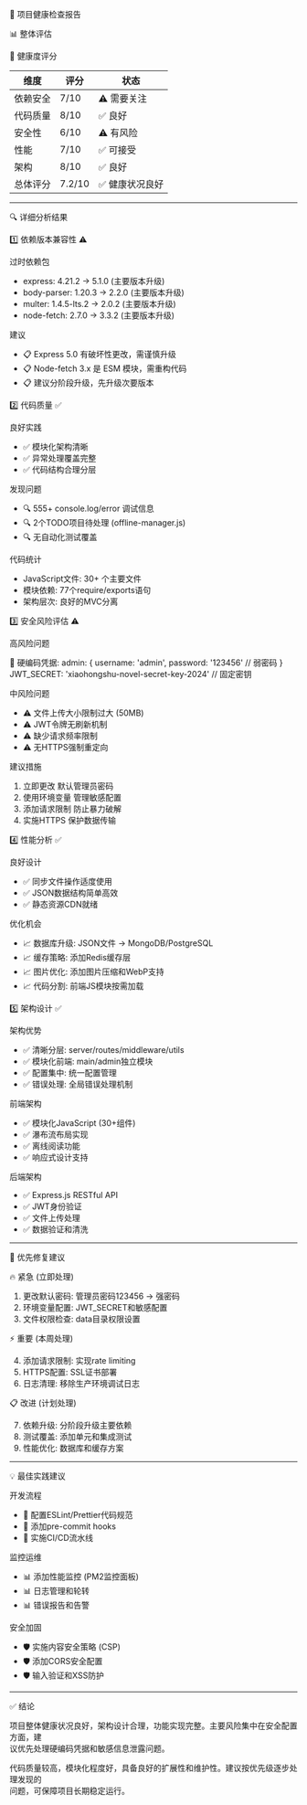 🏥 项目健康检查报告

  📊 整体评估

  🎯 健康度评分

  | 维度   | 评分     | 状态       |
  |------|--------|----------|
  | 依赖安全 | 7/10   | ⚠️ 需要关注  |
  | 代码质量 | 8/10   | ✅ 良好     |
  | 安全性  | 6/10   | ⚠️ 有风险   |
  | 性能   | 7/10   | ✅ 可接受    |
  | 架构   | 8/10   | ✅ 良好     |
  | 总体评分 | 7.2/10 | ✅ 健康状况良好 |

  ---
  🔍 详细分析结果

  1️⃣ 依赖版本兼容性 ⚠️

  过时依赖包

  - express: 4.21.2 → 5.1.0 (主要版本升级)
  - body-parser: 1.20.3 → 2.2.0 (主要版本升级)
  - multer: 1.4.5-lts.2 → 2.0.2 (主要版本升级)
  - node-fetch: 2.7.0 → 3.3.2 (主要版本升级)

  建议

  - 📋 Express 5.0 有破坏性更改，需谨慎升级
  - 📋 Node-fetch 3.x 是 ESM 模块，需重构代码
  - 📋 建议分阶段升级，先升级次要版本

  2️⃣ 代码质量 ✅

  良好实践

  - ✅ 模块化架构清晰
  - ✅ 异常处理覆盖完整
  - ✅ 代码结构合理分层

  发现问题

  - 🔍 555+ console.log/error 调试信息
  - 🔍 2个TODO项目待处理 (offline-manager.js)
  - 🔍 无自动化测试覆盖

  代码统计

  - JavaScript文件: 30+ 个主要文件
  - 模块依赖: 77个require/exports语句
  - 架构层次: 良好的MVC分离

  3️⃣ 安全风险评估 ⚠️

  高风险问题

  🚨 硬编码凭据:
  admin: {
      username: 'admin',
      password: '123456'  // 弱密码
  }
  JWT_SECRET: 'xiaohongshu-novel-secret-key-2024'  // 固定密钥

  中风险问题

  - ⚠️ 文件上传大小限制过大 (50MB)
  - ⚠️ JWT令牌无刷新机制
  - ⚠️ 缺少请求频率限制
  - ⚠️ 无HTTPS强制重定向

  建议措施

  1. 立即更改 默认管理员密码
  2. 使用环境变量 管理敏感配置
  3. 添加请求限制 防止暴力破解
  4. 实施HTTPS 保护数据传输

  4️⃣ 性能分析 ✅

  良好设计

  - ✅ 同步文件操作适度使用
  - ✅ JSON数据结构简单高效
  - ✅ 静态资源CDN就绪

  优化机会

  - 📈 数据库升级: JSON文件 → MongoDB/PostgreSQL
  - 📈 缓存策略: 添加Redis缓存层
  - 📈 图片优化: 添加图片压缩和WebP支持
  - 📈 代码分割: 前端JS模块按需加载

  5️⃣ 架构设计 ✅

  架构优势

  - ✅ 清晰分层: server/routes/middleware/utils
  - ✅ 模块化前端: main/admin独立模块
  - ✅ 配置集中: 统一配置管理
  - ✅ 错误处理: 全局错误处理机制

  前端架构

  - ✅ 模块化JavaScript (30+组件)
  - ✅ 瀑布流布局实现
  - ✅ 离线阅读功能
  - ✅ 响应式设计支持

  后端架构

  - ✅ Express.js RESTful API
  - ✅ JWT身份验证
  - ✅ 文件上传处理
  - ✅ 数据验证和清洗

  ---
  🎯 优先修复建议

  🔥 紧急 (立即处理)

  1. 更改默认密码: 管理员密码123456 → 强密码
  2. 环境变量配置: JWT_SECRET和敏感配置
  3. 文件权限检查: data目录权限设置

  ⚡ 重要 (本周处理)

  4. 添加请求限制: 实现rate limiting
  5. HTTPS配置: SSL证书部署
  6. 日志清理: 移除生产环境调试日志

  📋 改进 (计划处理)

  7. 依赖升级: 分阶段升级主要依赖
  8. 测试覆盖: 添加单元和集成测试
  9. 性能优化: 数据库和缓存方案

  ---
  💡 最佳实践建议

  开发流程

  - 🔧 配置ESLint/Prettier代码规范
  - 🔧 添加pre-commit hooks
  - 🔧 实施CI/CD流水线

  监控运维

  - 📊 添加性能监控 (PM2监控面板)
  - 📊 日志管理和轮转
  - 📊 错误报告和告警

  安全加固

  - 🛡️ 实施内容安全策略 (CSP)
  - 🛡️ 添加CORS安全配置
  - 🛡️ 输入验证和XSS防护

  ---
  ✅ 结论

  项目整体健康状况良好，架构设计合理，功能实现完整。主要风险集中在安全配置方面，建      
  议优先处理硬编码凭据和敏感信息泄露问题。

  代码质量较高，模块化程度好，具备良好的扩展性和维护性。建议按优先级逐步处理发现的      
  问题，可保障项目长期稳定运行。

